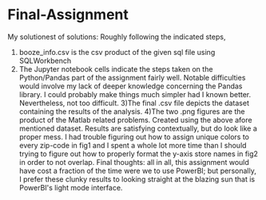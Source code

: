 # Final-Assignment
My solutionest of solutions:
Roughly following the indicated steps,
1) booze_info.csv is the csv product of the given sql file using SQLWorkbench
2) The Jupyter notebook cells indicate the steps taken on the Python/Pandas part of the assignment fairly well. Notable difficulties would involve my lack of deeper 
knowledge concerning the Pandas library. I could probably make things much simpler had I known better. Nevertheless, not too difficult.
3)The final .csv file depicts the dataset containing the results of the analysis.
4)The two .png figures are the product of the Matlab related problems. Created using the above afore mentioned dataset. Results are satisfying contextually,
but do look like a proper mess. I had trouble figuring out how to assign unique colors to every zip-code in fig1 and I spent a whole lot more time than I 
should trying to figure out how to properly format the y-axis store names in fig2 in order to not overlap.
Final thoughts: all in all, this assignment would have cost a fraction of the time were we to use PowerBI; but personally, I prefer these clunky results to looking
straight at the blazing sun that is PowerBI's light mode interface.
